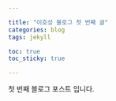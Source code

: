 ```yaml
---

title: "이호성 블로그 첫 번째 글"
categories: blog
tags: jekyll

toc: true
toc_sticky: true

---
```


첫 번째 블로그 포스트 입니다. 